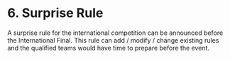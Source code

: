 # **6. Surprise Rule**

A surprise rule for the international competition can be announced before the International
Final. This rule can add / modify / change existing rules and the qualified teams would have
time to prepare before the event.